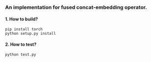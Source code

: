 ### An implementation for fused concat-embedding operator.
#### 1. How to build?
    pip install torch
    python setup.py install
#### 2. How to test?
    python test.py